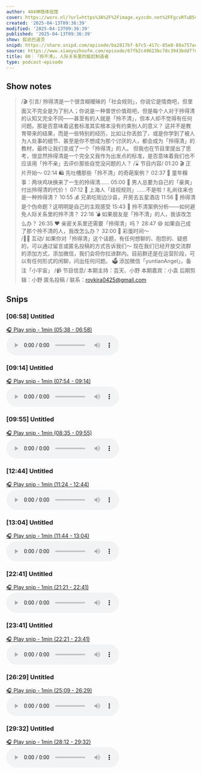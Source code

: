 ```yaml
---
author: 404神隐体验馆
cover: https://wsrv.nl/?url=https%3A%2F%2Fimage.xyzcdn.net%2FFgcvRTuBSvcaed0fE05NJfm7RElV.jpg&w=200&h=200
created: '2025-04-13T09:36:39'
modified: '2025-04-13T09:36:39'
published: '2025-04-13T09:36:39'
show: 狐说巴道烫
snipd: https://share.snipd.com/episode/ba2817bf-b7c5-417c-85e8-88a757ac02c0
source: https://www.xiaoyuzhoufm.com/episode/67fb2c49623bc78c3943bdd7?utm_source=rss
title: 80｜「拎不清」，人际关系里的尴尬制造者
type: podcast-episode
---
```



## Show notes
> /🎬 引言/  拎得清是一个很含糊暧昧的「社会规则」，你说它是情商吧，但里面又不完全是为了别人；你说是一种普世价值观吧，但是每个人对于拎得清的认知又完全不同——甚至有的人就是「拎不清」，但本人却不觉得有任何问题。那是否意味着这套标准其实根本没有约束别人的意义？
> 这并不是教育带来的结果，而是一些特别的经历，比如让你丢脸了、或是你学到了被人为人处事的细节、甚至是你不想成为那个讨厌的人，都会成为「拎得清」的教材，最终让我们变成了一个「拎得清」的人。 但我也在节目里提出了思考，很显然拎得清是一个完全又我作为出发点的标准，是否意味着我们也不应该用「拎不亲」去评价那些自觉没问题的人？
> /⌛️ 节目内容/  01:20 🎬 正片开始～
> 02:14 🛍️ 先吐槽那些「拎不清」的奇葩案例？
> 02:37 🍗 童年糗事：两块鸡块换来了一生的拎得清……   05:00 🍹 男人总要为自己的「豪爽」付出拎得清的代价！  07:12 🍱 上海人「歧视规则」……不是啦！礼尚往来也是一种拎得清？    10:55 💰 兄弟吃街边沙县，开房去五星酒店  11:56 🙋 拎得清是个伪命题？这明明是自己的主观感受
> 15:43 💬 拎不清案例分析——如何避免人际关系里的拎不清？
> 22:18 💣 如果朋友是「拎不清」的人，我该改怎么办？
> 26:35 ❤️ 亲密关系里还需要「拎得清」吗？
> 28:47 😅 如果自己成了那个拎不清的人，我改怎么办？
> 32:00 🎉 彩蛋时间～   
> /🙋‍♀️ 互动/  如果你对「拎得清」这个话题，有任何想聊的、抱怨的、疑惑的，可以通过留言或匿名投稿的方式告诉我们～
> 现在我们已经开放交流群的添加方式，添加微信，我们会将你拉进群内。目前群还是在运营阶段，可以有任何形式的闲聊，问出任何问题。 
> 🗳️ 添加微信「yuntianAngel」，备注「小宇宙」
> /📹 节目信息/  本期主持：芸天、小野 本期嘉宾：小袁 后期剪辑：小野  匿名投稿 / 联系：roykira0425@gmail.com

## Snips
### [06:58] Untitled
[🎧 Play snip - 1min️ (05:38 - 06:58)](https://share.snipd.com/snip/e4769d25-f627-47e5-b1ba-95011cdd22ef)
<audio controls> <source src="https://dts-api.xiaoyuzhoufm.com/track/674fee29182d70c0f9b0ed92/67fb2c49623bc78c3943bdd7/media.xyzcdn.net/674fee29182d70c0f9b0ed92/lmNTrGxJtj4ZqyvTdulxuDesSWOO.m4a#t=05:38,06:58"> </audio>
### [09:14] Untitled
[🎧 Play snip - 1min️ (07:54 - 09:14)](https://share.snipd.com/snip/c5ede677-2af8-42c6-b959-e1896d42e03e)
<audio controls> <source src="https://dts-api.xiaoyuzhoufm.com/track/674fee29182d70c0f9b0ed92/67fb2c49623bc78c3943bdd7/media.xyzcdn.net/674fee29182d70c0f9b0ed92/lmNTrGxJtj4ZqyvTdulxuDesSWOO.m4a#t=07:54,09:14"> </audio>
### [09:55] Untitled
[🎧 Play snip - 1min️ (08:35 - 09:55)](https://share.snipd.com/snip/e4d2ecbf-347a-47df-a5ef-06b6f984215a)
<audio controls> <source src="https://dts-api.xiaoyuzhoufm.com/track/674fee29182d70c0f9b0ed92/67fb2c49623bc78c3943bdd7/media.xyzcdn.net/674fee29182d70c0f9b0ed92/lmNTrGxJtj4ZqyvTdulxuDesSWOO.m4a#t=08:35,09:55"> </audio>
### [12:44] Untitled
[🎧 Play snip - 1min️ (11:24 - 12:44)](https://share.snipd.com/snip/567147d3-142f-4bdb-a592-2ef4a35c5527)
<audio controls> <source src="https://dts-api.xiaoyuzhoufm.com/track/674fee29182d70c0f9b0ed92/67fb2c49623bc78c3943bdd7/media.xyzcdn.net/674fee29182d70c0f9b0ed92/lmNTrGxJtj4ZqyvTdulxuDesSWOO.m4a#t=11:24,12:44"> </audio>
### [13:04] Untitled
[🎧 Play snip - 1min️ (11:44 - 13:04)](https://share.snipd.com/snip/a0a593da-a685-40dd-90de-3af56ae3271d)
<audio controls> <source src="https://dts-api.xiaoyuzhoufm.com/track/674fee29182d70c0f9b0ed92/67fb2c49623bc78c3943bdd7/media.xyzcdn.net/674fee29182d70c0f9b0ed92/lmNTrGxJtj4ZqyvTdulxuDesSWOO.m4a#t=11:44,13:04"> </audio>
### [22:41] Untitled
[🎧 Play snip - 1min️ (21:21 - 22:41)](https://share.snipd.com/snip/41ca7a88-994c-4f20-b81c-eef6a06f45f3)
<audio controls> <source src="https://dts-api.xiaoyuzhoufm.com/track/674fee29182d70c0f9b0ed92/67fb2c49623bc78c3943bdd7/media.xyzcdn.net/674fee29182d70c0f9b0ed92/lmNTrGxJtj4ZqyvTdulxuDesSWOO.m4a#t=21:21,22:41"> </audio>
### [23:41] Untitled
[🎧 Play snip - 1min️ (22:21 - 23:41)](https://share.snipd.com/snip/61bcb728-d155-494d-9cdc-c9db304f970a)
<audio controls> <source src="https://dts-api.xiaoyuzhoufm.com/track/674fee29182d70c0f9b0ed92/67fb2c49623bc78c3943bdd7/media.xyzcdn.net/674fee29182d70c0f9b0ed92/lmNTrGxJtj4ZqyvTdulxuDesSWOO.m4a#t=22:21,23:41"> </audio>
### [26:29] Untitled
[🎧 Play snip - 1min️ (25:09 - 26:29)](https://share.snipd.com/snip/233f3e44-692e-4581-9606-76219cf161ab)
<audio controls> <source src="https://dts-api.xiaoyuzhoufm.com/track/674fee29182d70c0f9b0ed92/67fb2c49623bc78c3943bdd7/media.xyzcdn.net/674fee29182d70c0f9b0ed92/lmNTrGxJtj4ZqyvTdulxuDesSWOO.m4a#t=25:09,26:29"> </audio>
### [29:32] Untitled
[🎧 Play snip - 1min️ (28:12 - 29:32)](https://share.snipd.com/snip/b04e2df9-fa3c-4008-bb39-9bee030abe30)
<audio controls> <source src="https://dts-api.xiaoyuzhoufm.com/track/674fee29182d70c0f9b0ed92/67fb2c49623bc78c3943bdd7/media.xyzcdn.net/674fee29182d70c0f9b0ed92/lmNTrGxJtj4ZqyvTdulxuDesSWOO.m4a#t=28:12,29:32"> </audio>
